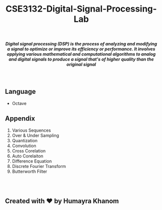 <h1 align="center">
CSE3132-Digital-Signal-Processing-Lab 
</h1>

<br/>

<h5 align="center">
Digital signal processing (DSP) is the process of analyzing and modifying a signal to optimize or improve its efficiency or performance. It involves applying various mathematical and computational algorithms to analog and digital signals to produce a signal that's of higher quality than the original signal
</h5>

<br/>

## Language

- Octave

## Appendix

1. Various Sequences
2. Over & Under Sampling
3. Quantization
4. Convolution
5. Cross Corelation
6. Auto Corelaiton
7. Difference Equation
8. Discrete Fourier Transform
9. Butterworth Filter


<br/>
<br/>

## Created with ❤️ by Humayra Khanom
